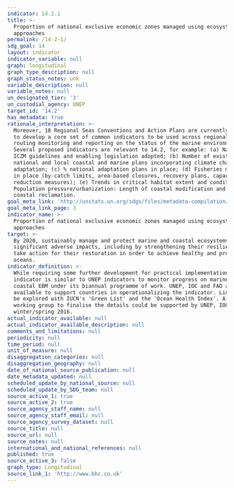 ```yaml
---
indicator: 14.2.1
title: >-
  Proportion of national exclusive economic zones managed using ecosystem-based
  approaches
permalink: /14-2-1/
sdg_goal: 14
layout: indicator
indicator_variable: null
graph: longitudinal
graph_type_description: null
graph_status_notes: unk
variable_description: null
variable_notes: null
un_designated_tier: '3'
un_custodial_agency: UNEP
target_id: '14.2'
has_metadata: true
rationale_interpretation: >-
  Moreover, 18 Regional Seas Conventions and Action Plans are currently working
  to develop a core set of common indicators to be used across regional seas for
  routing monitoring and reporting on the status of the marine environment.
  Several proposed indicators are relevant to 14.2, for example: (a) National
  ICZM guidelines and enabling legislation adopted; (b) Number of existing
  national and local coastal and marine plans incorporating climate change
  adaptation; (c) % national adaptation plans in place; (d) Fisheries measures
  in place (by-catch limits, area-based closures, recovery plans, capacity
  reduction measures); (e) Trends in critical habitat extent and condition; (f)
  Population pressure/urbanization: Length of coastal modification and km2 of
  coastal reclamation.
goal_meta_link: 'http://unstats.un.org/sdgs/files/metadata-compilation/Metadata-Goal-14.pdf'
goal_meta_link_page: 3
indicator_name: >-
  Proportion of national exclusive economic zones managed using ecosystem-based
  approaches
target: >-
  By 2020, sustainably manage and protect marine and coastal ecosystems to avoid
  significant adverse impacts, including by strengthening their resilience, and
  take action for their restoration in order to achieve healthy and productive
  oceans.
indicator_definition: >-
  While requiring some further development for practical implementation, the
  indicator is similar to UNEP indicators to monitor progress on marine and
  coastal EBM under its biannual programme of work. UNEP, IOC and FAO are
  available to support countries in operationalizing the indicator. Linkages can
  be explored with IUCN's 'Green List' and the 'Ocean Health Index'. A technical
  working group to finalise the details could be supported by UNEP, IOC, FAO
  winter/spring 2016.
actual_indicator_available: null
actual_indicator_available_description: null
comments_and_limitations: null
periodicity: null
time_period: null
unit_of_measure: null
disaggregation_categories: null
disaggregation_geography: null
date_of_national_source_publication: null
date_metadata_updated: null
scheduled_update_by_national_source: null
scheduled_update_by_SDG_team: null
source_active_1: true
source_active_2: true
source_agency_staff_name: null
source_agency_staff_email: null
source_agency_survey_dataset: null
source_title: null
source_url: null
source_notes: null
international_and_national_references: null
published: true
source_active_3: false
graph_type: Longitudinal
source_link_1: 'http://www.bbc.co.uk'
---
```

